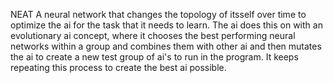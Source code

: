 NEAT
A neural network that changes the topology of itsself over time to optimize the ai for the task that it needs to learn. The ai does this on with an evolutionary ai concept, where it chooses the best performing neural networks within a group and combines them with other ai and then mutates the ai to create a new test group of ai's to run in the program. It keeps repeating this process to create the best ai possible.